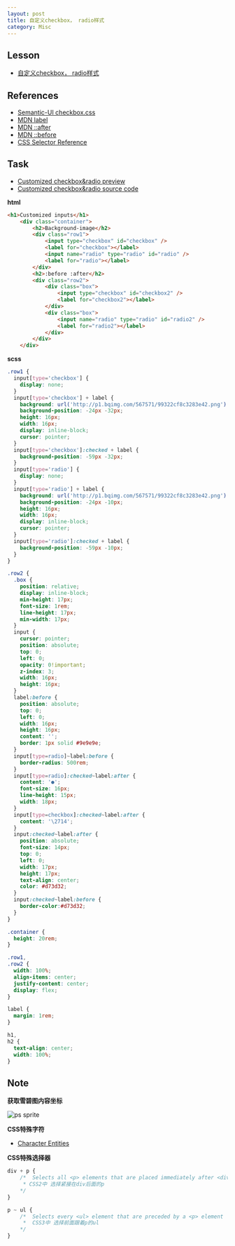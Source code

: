 ```yaml
---
layout: post
title: 自定义checkbox， radio样式
category: Misc
---
```


## Lesson

* [自定义checkbox， radio样式](http://ife.baidu.com/course/detail/id/23)

## References

* [Semantic-UI checkbox.css](https://github.com/Semantic-Org/Semantic-UI/blob/master/dist/components/checkbox.css)
* [MDN label](https://developer.mozilla.org/en-US/docs/Web/HTML/Element/label)
* [MDN ::after](https://developer.mozilla.org/en-US/docs/Web/CSS/::after)
* [MDN ::before](https://developer.mozilla.org/en-US/docs/Web/CSS/::before)
* [CSS Selector Reference](https://www.w3schools.com/cssref/css_selectors.asp)

## Task

* [Customized checkbox&radio preview](http://codepen.io/discountry/pen/RpNgmz?editors=1100)
* [Customized checkbox&radio source code](https://github.com/discountry/my-baidu-ife/blob/master/codes/Misc/customized-checkbox&radio.html)


**html**

```html
<h1>Customized inputs</h1>
    <div class="container">
        <h2>Background-image</h2>
        <div class="row1">
            <input type="checkbox" id="checkbox" />
            <label for="checkbox"></label>
            <input name="radio" type="radio" id="radio" />
            <label for="radio"></label>
        </div>
        <h2>:before :after</h2>
        <div class="row2">
            <div class="box">
                <input type="checkbox" id="checkbox2" />
                <label for="checkbox2"></label>
            </div>
            <div class="box">
                <input name="radio" type="radio" id="radio2" />
                <label for="radio2"></label>
            </div>
        </div>
    </div>
```

**scss**

```scss
.row1 {
  input[type='checkbox'] {
    display: none;
  }
  input[type='checkbox'] + label {
    background: url('http://p1.bqimg.com/567571/99322cf8c3283e42.png') no-repeat;
    background-position: -24px -32px;
    height: 16px;
    width: 16px;
    display: inline-block;
    cursor: pointer;
  }
  input[type='checkbox']:checked + label {
    background-position: -59px -32px;
  }
  input[type='radio'] {
    display: none;
  }
  input[type='radio'] + label {
    background: url('http://p1.bqimg.com/567571/99322cf8c3283e42.png') no-repeat;
    background-position: -24px -10px;
    height: 16px;
    width: 16px;
    display: inline-block;
    cursor: pointer;
  }
  input[type='radio']:checked + label {
    background-position: -59px -10px;
  }
}

.row2 {
  .box {
    position: relative;
    display: inline-block;
    min-height: 17px;
    font-size: 1rem;
    line-height: 17px;
    min-width: 17px;
  }
  input {
    cursor: pointer;
    position: absolute;
    top: 0;
    left: 0;
    opacity: 0!important;
    z-index: 3;
    width: 16px;
    height: 16px;
  }
  label:before {
    position: absolute;
    top: 0;
    left: 0;
    width: 16px;
    height: 16px;
    content: '';
    border: 1px solid #9e9e9e;
  }
  input[type=radio]~label:before {
    border-radius: 500rem;
  }
  input[type=radio]:checked~label:after {
    content: '●';
    font-size: 16px;
    line-height: 15px;
    width: 18px;
  }
  input[type=checkbox]:checked~label:after {
    content: '\2714';
  }
  input:checked~label:after {
    position: absolute;
    font-size: 14px;
    top: 0;
    left: 0;
    width: 17px;
    height: 17px;
    text-align: center;
    color: #d73d32;
  }
  input:checked~label:before {
    border-color:#d73d32;
  }
}

.container {
  height: 20rem;
}

.row1,
.row2 {
  width: 100%;
  align-items: center;
  justify-content: center;
  display: flex;
}

label {
  margin: 1rem;
}

h1,
h2 {
  text-align: center;
  width: 100%;
}
```

## Note

**获取雪碧图内容坐标**

![ps sprite](https://ooo.0o0.ooo/2017/02/25/58b16c5721ecc.png)


**CSS特殊字符**

* [Character Entities](https://brajeshwar.github.io/entities/)

**CSS特殊选择器**

```css
div + p {
    /*  Selects all <p> elements that are placed immediately after <div> elements
     * CSS2中 选择紧接在div后面的p
    */
}

p ~ ul {
    /*  Selects every <ul> element that are preceded by a <p> element
     *  CSS3中 选择前面跟着p的ul
    */
}
```
